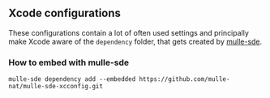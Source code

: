 ## Xcode configurations

These configurations contain a lot of often used settings and principally make
Xcode aware of the `dependency` folder, that gets created by
[mulle-sde](//github.com/mulle-sde).


### How to embed with mulle-sde

```console
mulle-sde dependency add --embedded https://github.com/mulle-nat/mulle-sde-xcconfig.git
```

